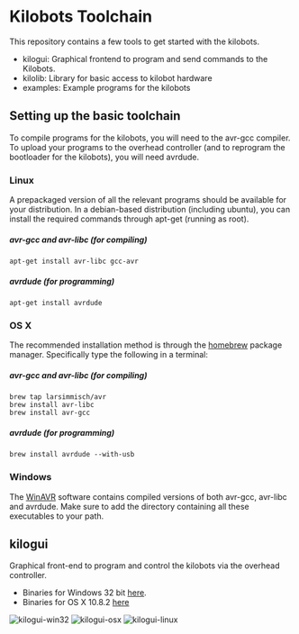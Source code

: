 Kilobots Toolchain
==================

This repository contains a few tools to get started with the kilobots.

* kilogui: Graphical frontend to program and send commands to the Kilobots.
* kilolib: Library for basic access to kilobot hardware
* examples: Example programs for the kilobots

Setting up the basic toolchain
------------------------------

To compile programs for the kilobots, you will need to the avr-gcc
compiler. To upload your programs to the overhead controller (and to
reprogram the bootloader for the kilobots), you will need
avrdude.

### Linux

A prepackaged version of all the relevant programs should be available
for your distribution. In a debian-based distribution (including
ubuntu), you can install the required commands through apt-get
(running as root).

##### avr-gcc and avr-libc (for compiling)

    apt-get install avr-libc gcc-avr

##### avrdude (for programming)
 
    apt-get install avrdude

### OS X

The recommended installation method is through the [homebrew][brew]
package manager. Specifically type the following in a terminal:

##### avr-gcc and avr-libc (for compiling)

    brew tap larsimmisch/avr
    brew install avr-libc
    brew install avr-gcc

##### avrdude (for programming)

    brew install avrdude --with-usb

### Windows
The [WinAVR][winavr] software contains compiled versions of
both avr-gcc, avr-libc and avrdude. Make sure to add the directory
containing all these executables to your path.

kilogui
-------
Graphical front-end to program and control the kilobots via the overhead controller.

* Binaries for Windows 32 bit [here][kilogui-binary].
* Binaries for OS X 10.8.2 [here][kilogui-binaryosx]

![kilogui-win32](https://raw.github.com/acornejo/kilobots-toolchain/docs/gui-win32.png "kilogui win32 screenshot")
![kilogui-osx](https://raw.github.com/acornejo/kilobots-toolchain/docs/gui-osx.png "kilogui osx screenshot")
![kilogui-linux](https://raw.github.com/acornejo/kilobots-toolchain/docs/gui-linux.png "kilogui linux screenshot")

[brew]:http://brew.sh
[winavr]:http://sourceforge.net/projects/winavr
[avrdude_windows]:http://tomeko.net/other/avrdude/building_avrdude.php
[msys]:http://www.mingw.org/wiki/MSYS
[kbsend-binary]:https://github.com/acornejo/kilobots-toolchain/raw/binaries/kbsend-i586-win32.zip 
[kilogui-binary]:https://github.com/acornejo/kilobots-toolchain/raw/binaries/kilogui-i586-win32.zip 
[kilogui-binaryosx]:https://github.com/acornejo/kilobots-toolchain/raw/binaries/kilogui.dmg 
